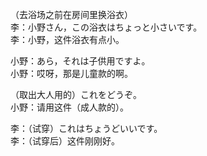 （去浴场之前在房间里换浴衣）  
李：小野さん，この浴衣はちょっと小さいです。  
李：小野，这件浴衣有点小。  

小野：あら，それは子供用ですよ。  
小野：哎呀，那是儿童款的啊。  

（取出大人用的）これをどうぞ。  
小野：请用这件（成人款的）。  

李：（试穿）これはちょうどいいです。  
李：（试穿后）这件刚刚好。